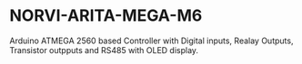 # NORVI-ARITA-MEGA-M6
 Arduino ATMEGA 2560 based Controller with Digital inputs, Realay Outputs, Transistor outpputs and RS485 with OLED display.
